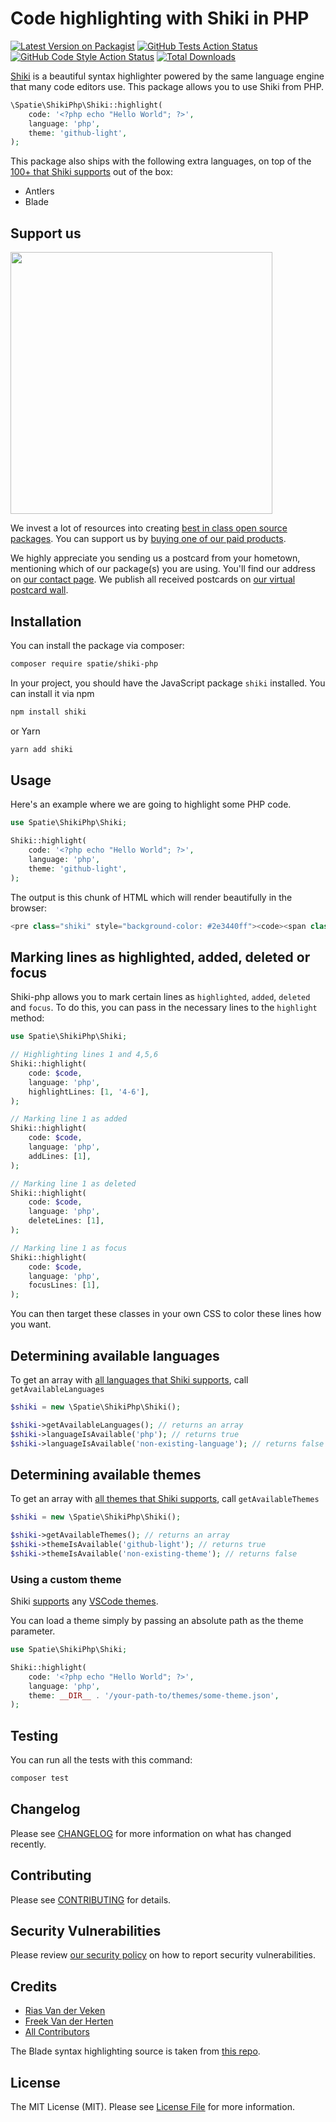# Code highlighting with Shiki in PHP

[![Latest Version on Packagist](https://img.shields.io/packagist/v/spatie/shiki-php.svg?style=flat-square)](https://packagist.org/packages/spatie/shiki-php)
[![GitHub Tests Action Status](https://img.shields.io/github/workflow/status/spatie/shiki-php/Tests)](https://github.com/spatie/shiki-php/actions?query=workflow%3ATests+branch%3Amaster)
[![GitHub Code Style Action Status](https://img.shields.io/github/workflow/status/spatie/shiki-php/Check%20&%20fix%20styling?label=code%20style)](https://github.com/spatie/shiki-php/actions?query=workflow%3A"Check+%26+fix+styling"+branch%3Amaster)
[![Total Downloads](https://img.shields.io/packagist/dt/spatie/shiki-php.svg?style=flat-square)](https://packagist.org/packages/spatie/shiki-php)

[Shiki](https://github.com/shikijs/shiki) is a beautiful syntax highlighter powered by the same language engine that many code editors use. This package allows you to use Shiki from PHP.

```php
\Spatie\ShikiPhp\Shiki::highlight(
    code: '<?php echo "Hello World"; ?>',
    language: 'php',
    theme: 'github-light',
);
```

This package also ships with the following extra languages, on top of the [100+ that Shiki supports](https://github.com/shikijs/shiki/tree/master/docs/languages.md) out of the box: 

- Antlers
- Blade

## Support us

[<img src="https://github-ads.s3.eu-central-1.amazonaws.com/shiki-php.jpg?t=1" width="419px" />](https://spatie.be/github-ad-click/shiki-php)

We invest a lot of resources into creating [best in class open source packages](https://spatie.be/open-source). You can support us by [buying one of our paid products](https://spatie.be/open-source/support-us).

We highly appreciate you sending us a postcard from your hometown, mentioning which of our package(s) you are using. You'll find our address on [our contact page](https://spatie.be/about-us). We publish all received postcards on [our virtual postcard wall](https://spatie.be/open-source/postcards).

## Installation

You can install the package via composer:

```bash
composer require spatie/shiki-php
```

In your project, you should have the JavaScript package `shiki` installed. You can install it via npm

```bash
npm install shiki
```

or Yarn

```bash
yarn add shiki
```

## Usage

Here's an example where we are going to highlight some PHP code.

```php
use Spatie\ShikiPhp\Shiki;

Shiki::highlight(
    code: '<?php echo "Hello World"; ?>',
    language: 'php',
    theme: 'github-light',
);
```

The output is this chunk of HTML which will render beautifully in the browser:

```php
<pre class="shiki" style="background-color: #2e3440ff"><code><span class="line"><span style="color: #81A1C1">&lt;?</span><span style="color: #D8DEE9FF">php </span><span style="color: #81A1C1">echo</span><span style="color: #D8DEE9FF"> </span><span style="color: #ECEFF4">&quot;</span><span style="color: #A3BE8C">Hello World</span><span style="color: #ECEFF4">&quot;</span><span style="color: #81A1C1">;</span><span style="color: #D8DEE9FF"> </span><span style="color: #81A1C1">?&gt;</span></span></code></pre>
```

## Marking lines as highlighted, added, deleted or focus

Shiki-php allows you to mark certain lines as `highlighted`, `added`, `deleted` and `focus`. To do this, you can pass in the necessary lines to the `highlight` method:

```php
use Spatie\ShikiPhp\Shiki;

// Highlighting lines 1 and 4,5,6
Shiki::highlight(
    code: $code,
    language: 'php',
    highlightLines: [1, '4-6'],
);

// Marking line 1 as added
Shiki::highlight(
    code: $code,
    language: 'php',
    addLines: [1],
);

// Marking line 1 as deleted
Shiki::highlight(
    code: $code,
    language: 'php',
    deleteLines: [1],
);

// Marking line 1 as focus
Shiki::highlight(
    code: $code,
    language: 'php',
    focusLines: [1],
);
```

You can then target these classes in your own CSS to color these lines how you want.

## Determining available languages

To get an array with [all languages that Shiki supports](https://github.com/shikijs/shiki/blob/master/docs/languages.md), call `getAvailableLanguages`

```php
$shiki = new \Spatie\ShikiPhp\Shiki();

$shiki->getAvailableLanguages(); // returns an array
$shiki->languageIsAvailable('php'); // returns true
$shiki->languageIsAvailable('non-existing-language'); // returns false
```

## Determining available themes

To get an array with [all themes that Shiki supports](https://github.com/shikijs/shiki/blob/master/docs/themes.md), call `getAvailableThemes`

```php
$shiki = new \Spatie\ShikiPhp\Shiki();

$shiki->getAvailableThemes(); // returns an array
$shiki->themeIsAvailable('github-light'); // returns true
$shiki->themeIsAvailable('non-existing-theme'); // returns false
```

### Using a custom theme

Shiki [supports](https://github.com/shikijs/shiki/blob/master/docs/themes.md) any [VSCode themes](https://code.visualstudio.com/docs/getstarted/themes).

You can load a theme simply by passing an absolute path as the theme parameter.

```php
use Spatie\ShikiPhp\Shiki;

Shiki::highlight(
    code: '<?php echo "Hello World"; ?>',
    language: 'php',
    theme: __DIR__ . '/your-path-to/themes/some-theme.json',
);
```

## Testing

You can run all the tests with this command:

```bash
composer test
```

## Changelog

Please see [CHANGELOG](CHANGELOG.md) for more information on what has changed recently.

## Contributing

Please see [CONTRIBUTING](.github/CONTRIBUTING.md) for details.

## Security Vulnerabilities

Please review [our security policy](../../security/policy) on how to report security vulnerabilities.

## Credits

- [Rias Van der Veken](https://github.com/riasvdv)
- [Freek Van der Herten](https://github.com/freekmurze)
- [All Contributors](../../contributors)

The Blade syntax highlighting source is taken from [this repo](https://github.com/onecentlin/laravel-blade-snippets-vscode/blob/master/syntaxes/blade.tmLanguage.json).

## License

The MIT License (MIT). Please see [License File](LICENSE.md) for more information.

